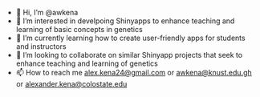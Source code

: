 - 👋 Hi, I’m @awkena
- 👀 I’m interested in develpoing Shinyapps to enhance teaching and learning of basic concepts in genetics
- 🌱 I’m currently learning how to create user-friendly apps for students and instructors
- 💞️ I’m looking to collaborate on similar Shinyapp projects that seek to enhance teaching and learning of genetics
- 📫 How to reach me alex.kena24@gmail.com or awkena@knust.edu.gh or alexander.kena@colostate.edu

<!---
awkena/awkena is a ✨ special ✨ repository because its `README.md` (this file) appears on your GitHub profile.
You can click the Preview link to take a look at your changes.
--->
